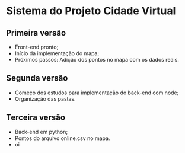 # Sistema do Projeto Cidade Virtual

## Primeira versão
* Front-end pronto;
* Início da implementação do mapa;
* Próximos passos: Adição dos pontos no mapa com os dados reais.

## Segunda versão
* Começo dos estudos para implementação do back-end com node;
* Organização das pastas.

## Terceira versão
* Back-end em python;
* Pontos do arquivo online.csv no mapa.
* oi